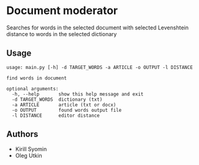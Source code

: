 # Document moderator
Searches for words in the selected document with selected Levenshtein distance to words in the selected dictionary

## Usage
```
usage: main.py [-h] -d TARGET_WORDS -a ARTICLE -o OUTPUT -l DISTANCE

find words in document

optional arguments:
  -h, --help       show this help message and exit
  -d TARGET_WORDS  dictionary (txt)
  -a ARTICLE       article (txt or docx)
  -o OUTPUT        found words output file
  -l DISTANCE      editor distance
```

## Authors
- Kirill Syomin
- Oleg Utkin
